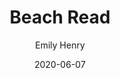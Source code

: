 ---
title: "Beach Read"
book: beach-read
author: Emily Henry
kindle: false
date: 2020-06-07
tags: posts
review: Rival author challenge each other to try the other's genre to get past writer's block. Angst and love ensue.
---